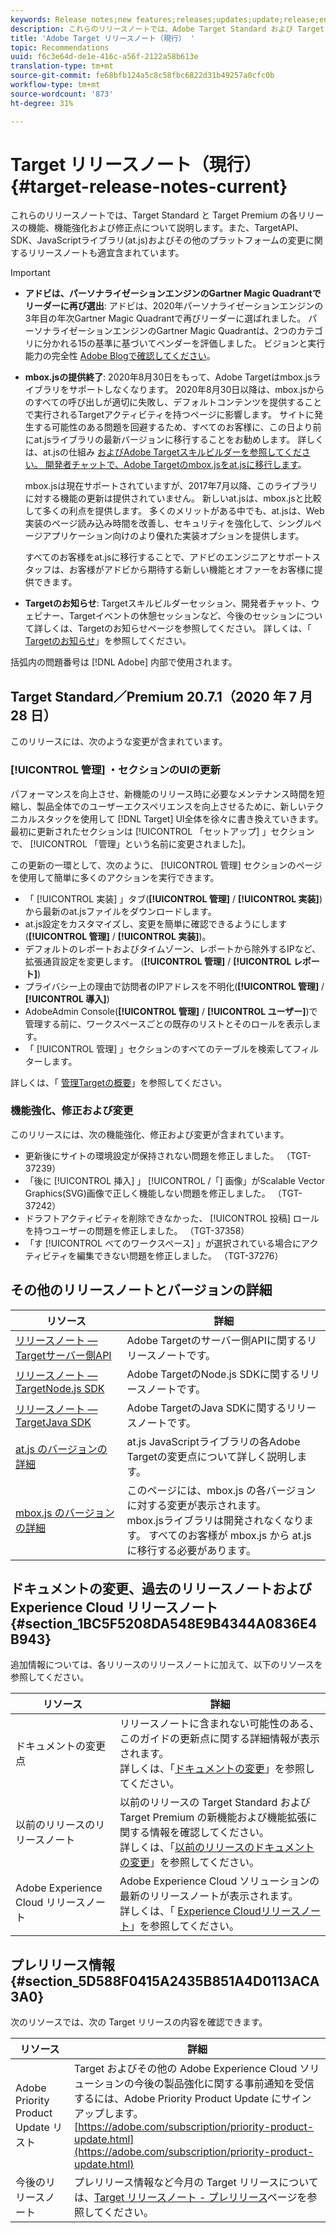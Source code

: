 ```yaml
---
keywords: Release notes;new features;releases;updates;update;release;enhancement;enhancements;fixes;bug fixes;updates
description: これらのリリースノートでは、Adobe Target Standard および Target Premium の各リリースの機能、機能強化、修正および既知の問題について説明します。
title: 'Adobe Target リリースノート（現行） '
topic: Recommendations
uuid: f6c3e64d-de1e-416c-a56f-2122a58b613e
translation-type: tm+mt
source-git-commit: fe68bfb124a5c8c58fbc6822d31b49257a0cfc0b
workflow-type: tm+mt
source-wordcount: '873'
ht-degree: 31%

---
```



# Target リリースノート（現行）{#target-release-notes-current}

これらのリリースノートでは、Target Standard と Target Premium の各リリースの機能、機能強化および修正点について説明します。また、TargetAPI、SDK、JavaScriptライブラリ(at.js)およびその他のプラットフォームの変更に関するリリースノートも適宜含まれています。

>[!IMPORTANT]
>
>* **アドビは、パーソナライゼーションエンジンのGartner Magic Quadrantでリーダーに再び選出**: アドビは、2020年パーソナライゼーションエンジンの3年目の年次Gartner Magic Quadrantで再びリーダーに選ばれました。 パーソナライゼーションエンジンのGartner Magic Quadrantは、2つのカテゴリに分かれる15の基準に基づいてベンダーを評価しました。 ビジョンと実行能力の完全性 [Adobe Blogで確認してください](https://theblog.adobe.com/adobe-again-named-leader-in-gartner-magic-quadrant-for-personalization-engines/)。
   >
   >
* **mbox.jsの提供終了**: 2020年8月30日をもって、Adobe Targetはmbox.jsライブラリをサポートしなくなります。 2020年8月30日以降は、mbox.jsからのすべての呼び出しが適切に失敗し、デフォルトコンテンツを提供することで実行されるTargetアクティビティを持つページに影響します。 サイトに発生する可能性のある問題を回避するため、すべてのお客様に、この日より前にat.jsライブラリの最新バージョンに移行することをお勧めします。 詳しくは、at.jsの仕組み [および](/help/c-implementing-target/c-implementing-target-for-client-side-web/c-how-atjs-works/how-atjs-works.md)[Adobe Targetスキルビルダーを参照してください。 開発者チャットで、Adobe Targetのmbox.jsをat.jsに移行します](https://seminars.adobeconnect.com/ptdo6mfo6qn6/?proto=true)。
   >
   >   
   mbox.jsは現在サポートされていますが、2017年7月以降、このライブラリに対する機能の更新は提供されていません。 新しいat.jsは、mbox.jsと比較して多くの利点を提供します。 多くのメリットがある中でも、at.jsは、Web実装のページ読み込み時間を改善し、セキュリティを強化して、シングルページアプリケーション向けのより優れた実装オプションを提供します。
   >
   >   
   すべてのお客様をat.jsに移行することで、アドビのエンジニアとサポートスタッフは、お客様がアドビから期待する新しい機能とオファーをお客様に提供できます。
   >
   >
* **Targetのお知らせ**: Targetスキルビルダーセッション、開発者チャット、ウェビナー、Targetイベントの休憩セッションなど、今後のセッションについて詳しくは、Targetのお知らせページを参照してください。 詳しくは、「 [Targetのお知らせ](/help/r-release-notes/target-announcements.md)」を参照してください。


括弧内の問題番号は [!DNL Adobe] 内部で使用されます。

## Target Standard／Premium 20.7.1（2020 年 7 月 28 日）

このリリースには、次のような変更が含まれています。

### [!UICONTROL 管理] ・セクションのUIの更新

パフォーマンスを向上させ、新機能のリリース時に必要なメンテナンス時間を短縮し、製品全体でのユーザーエクスペリエンスを向上させるために、新しいテクニカルスタックを使用して [!DNL Target] UI全体を徐々に書き換えていきます。 最初に更新されたセクションは [!UICONTROL 「セットアップ] 」セクションで、 [!UICONTROL 「管理」という名前に変更されました]。

この更新の一環として、次のように、 [!UICONTROL 管理] セクションのページを使用して簡単に多くのアクションを実行できます。

* 「 [!UICONTROL 実装] 」タブ(**[!UICONTROL 管理]** / **[!UICONTROL 実装]**)から最新のat.jsファイルをダウンロードします。
* at.js設定をカスタマイズし、変更を簡単に確認できるようにします(**[!UICONTROL 管理]** / **[!UICONTROL 実装]**)。
* デフォルトのレポートおよびタイムゾーン、レポートから除外するIPなど、拡張通貨設定を変更します。 (**[!UICONTROL 管理]** / **[!UICONTROL レポート]**)
* プライバシー上の理由で訪問者のIPアドレスを不明化(**[!UICONTROL 管理]** / **[!UICONTROL 導入]**)
* AdobeAdmin Console(**[!UICONTROL 管理]** / **[!UICONTROL ユーザー]**)で管理する前に、ワークスペースごとの既存のリストとそのロールを表示します。
* 「 [!UICONTROL 管理] 」セクションのすべてのテーブルを検索してフィルターします。

詳しくは、「 [管理Targetの概要](/help/administrating-target/administrating-target.md)」を参照してください。

### 機能強化、修正および変更

このリリースには、次の機能強化、修正および変更が含まれています。

* 更新後にサイトの環境設定が保持されない問題を修正しました。 （TGT-37239）
* 「後に [!UICONTROL 挿入] 」 [!UICONTROL /「] 画像」がScalable Vector Graphics(SVG)画像で正しく機能しない問題を修正しました。 （TGT-37242）
* ドラフトアクティビティを削除できなかった、 [!UICONTROL 投稿] ロールを持つユーザーの問題を修正しました。 （TGT-37358）
* 「す [!UICONTROL べてのワークスペース] 」が選択されている場合にアクティビティを編集できない問題を修正しました。 （TGT-37276）

## その他のリリースノートとバージョンの詳細

| リソース | 詳細 |
|--- |--- |
| [リリースノート —Targetサーバー側API](/help/c-implementing-target/c-api-and-sdk-overview/releases-server-side.md) | Adobe Targetのサーバー側APIに関するリリースノートです。 |
| [リリースノート —TargetNode.js SDK](/help/c-implementing-target/c-api-and-sdk-overview/releases-nodejs.md) | Adobe TargetのNode.js SDKに関するリリースノートです。 |
| [リリースノート —TargetJava SDK](/help/c-implementing-target/c-api-and-sdk-overview/releases-target-java-sdk.md) | Adobe TargetのJava SDKに関するリリースノートです。 |
| [at.js のバージョンの詳細](/help/c-implementing-target/c-implementing-target-for-client-side-web/target-atjs-versions.md) | at.js JavaScriptライブラリの各Adobe Targetの変更点について詳しく説明します。 |
| [mbox.js のバージョンの詳細](/help/c-implementing-target/c-implementing-target-for-client-side-web/t-mbox-download/mboxjs-change-log.md) | このページには、mbox.js の各バージョンに対する変更が表示されます。<br>mbox.jsライブラリは開発されなくなります。 すべてのお客様が mbox.js から at.js に移行する必要があります。 |

## ドキュメントの変更、過去のリリースノートおよび Experience Cloud リリースノート {#section_1BC5F5208DA548E9B4344A0836E4B943}

追加情報については、各リリースのリリースノートに加えて、以下のリソースを参照してください。

| リソース | 詳細 |
|--- |--- |
| ドキュメントの変更点 | リリースノートに含まれない可能性のある、このガイドの更新点に関する詳細情報が表示されます。<br>詳しくは、「[ドキュメントの変更](../r-release-notes/doc-change.md#reference_366123CF00994BACBBF9BBDF2C4D840C)」を参照してください。 |
| 以前のリリースのリリースノート | 以前のリリースの Target Standard および Target Premium の新機能および機能拡張に関する情報を確認してください。<br>詳しくは、「[以前のリリースのドキュメントの変更](../r-release-notes/release-notes-for-previous-releases.md)」を参照してください。 |
| Adobe Experience Cloud リリースノート | Adobe Experience Cloud ソリューションの最新のリリースノートが表示されます。<br>詳しくは、「 [Experience Cloudリリースノート](https://docs.adobe.com/content/help/en/release-notes/experience-cloud/current.html)」を参照してください。 |

## プレリリース情報 {#section_5D588F0415A2435B851A4D0113ACA3A0}

次のリソースでは、次の Target リリースの内容を確認できます。

| リソース | 詳細 |
|--- |--- |
| Adobe Priority Product Update リスト | Target およびその他の Adobe Experience Cloud ソリューションの今後の製品強化に関する事前通知を受信するには、Adobe Priority Product Update にサインアップします。<br>[https://adobe.com/subscription/priority-product-update.html](https://adobe.com/subscription/priority-product-update.html) |
| 今後のリリースノート | プレリリース情報など今月の Target リリースについては、[Target リリースノート - プレリリース](/help/r-release-notes/target-release-notes.md)ページを参照してください。 |
